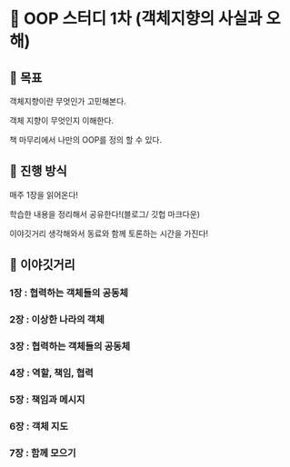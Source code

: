 # 📔 OOP 스터디 1차 (객체지향의 사실과 오해)
## 🎯 목표
객체지향이란 무엇인가 고민해본다.

객체 지향이 무엇인지 이해한다.

책 마무리에서 나만의 OOP를 정의 할 수 있다.
## 🙋 진행 방식
매주 1장을 읽어온다!

학습한 내용을 정리해서 공유한다!(블로그/ 깃헙 마크다운)

이야깃거리 생각해와서 동료와 함께 토론하는 시간을 가진다!

## 💬 이야깃거리
### 1장 : 협력하는 객체들의 공동체



### 2장 : 이상한 나라의 객체



### 3장 : 협력하는 객체들의 공동체



### 4장 : 역할, 책임, 협력


### 5장 : 책임과 메시지

### 6장 : 객체 지도

### 7장 : 함께 모으기



